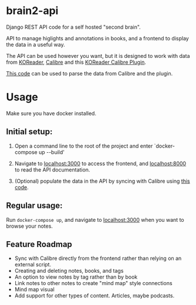 # brain2-api

Django REST API code for a self hosted "second brain".

API to manage higlights and annotations in books, and a frontend to display the data in a useful way.

The API can be used however you want, but it is designed to work with data from [KOReader](https://github.com/koreader/koreader), [Calibre](https://github.com/kovidgoyal/calibre) and this [KOReader Calibre Plugin](https://git.sr.ht/~harmtemolder/koreader-calibre-plugin).

[This code](https://github.com/AmmarNanjiani/KOReader-Calbre-Sidecar-Parser) can be used to parse the data from Calibre and the plugin.


# Usage
Make sure you have docker installed.

## Initial setup:
1) Open a command line to the root of the project and enter `docker-compose up --build'

2) Navigate to [localhost:3000](localhost:3000) to access the frontend, and [localhost:8000](localhost:3000) to read the API documentation.

3) (Optional) populate the data in the API by syncing with Calibre using [this code](https://github.com/AmmarNanjiani/KOReader-Calbre-Sidecar-Parser).

## Regular usage:

Run `docker-compose up`, and navigate to [localhost:3000](localhost:3000) when you want to browse your notes.

## Feature Roadmap
- Sync with Calibre directly from the frontend rather than relying on an external script.
- Creating and deleting notes, books, and tags
- An option to view notes by tag rather than by book
- Link notes to other notes to create "mind map" style connections
- Mind map visual
- Add support for other types of content. Articles, maybe podcasts.
